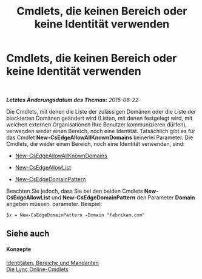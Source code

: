 ﻿---
title: Cmdlets, die keinen Bereich oder keine Identität verwenden
TOCTitle: Cmdlets, die keinen Bereich oder keine Identität verwenden
ms:assetid: 9c50c732-3c64-4b6a-96fd-8f528eb739ce
ms:mtpsurl: https://technet.microsoft.com/de-de/library/Dn362824(v=OCS.15)
ms:contentKeyID: 56269310
ms.date: 06/01/2017
mtps_version: v=OCS.15
ms.translationtype: HT
---

# Cmdlets, die keinen Bereich oder keine Identität verwenden

 

_**Letztes Änderungsdatum des Themas:** 2015-06-22_

Die Cmdlets, mit denen die Liste der zulässigen Domänen oder die Liste der blockierten Domänen geändert wird (Listen, mit denen festgelegt wird, mit welchen externen Organisationen Ihre Benutzer kommunizieren dürfen), verwenden weder einen Bereich, noch eine Identität. Tatsächlich gibt es für das Cmdlet **New-CsEdgeAllowAllKnownDomains** keinerlei Parameter. Die Cmdlets, die weder einen Bereich, noch eine Identität verwenden, sind:

  - [New-CsEdgeAllowAllKnownDomains](new-csedgeallowallknowndomains.md)

  - [New-CsEdgeAllowList](new-csedgeallowlist.md)

  - [New-CsEdgeDomainPattern](new-csedgedomainpattern.md)

Beachten Sie jedoch, dass Sie bei den beiden Cmdlets **New-CsEdgeAllowList** und **New-CsEdgeDomainPattern** den Parameter **Domain** angeben müssen. parameter. Beispiel:

    $x = New-CsEdgeDomainPattern -Domain "fabrikam.com"

## Siehe auch

#### Konzepte

[Identitäten, Bereiche und Mandanten](identities-scopes-and-tenants-in-skype-for-business-online.md)  
[Die Lync Online-Cmdlets](the-skype-for-business-online-cmdlets.md)

